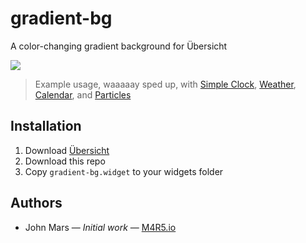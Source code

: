 # gradient-bg

A color-changing gradient background for Übersicht

![](sample-usage.gif)

> Example usage, waaaaay sped up, with [Simple Clock](http://tracesof.net/uebersicht-widgets/#simple-clock), [Weather](http://tracesof.net/uebersicht-widgets/#weather), [Calendar](http://tracesof.net/uebersicht-widgets/#calendar), and [Particles](http://tracesof.net/uebersicht-widgets/#particles_widget)

## Installation

1.  Download [Übersicht](http://tracesof.net/uebersicht/)
1.  Download this repo
1.  Copy `gradient-bg.widget` to your widgets folder

## Authors

*   John Mars — _Initial work_ — [M4R5.io](http://m4r5.io)
